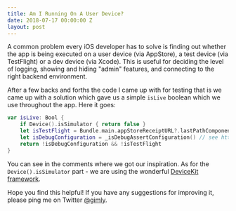```yaml
---
title: Am I Running On A User Device?
date: 2018-07-17 00:00:00 Z
layout: post
---
```


<span class="dropcap">A</span> common problem every iOS developer has to solve is finding out whether the app is being executed on a user device (via AppStore), a test device (via TestFlight) or a dev device (via Xcode). This is useful for deciding the level of logging, showing and hiding "admin" features, and connecting to the right backend environment.

After a few backs and forths the code I came up with for testing that is we came up with a solution which gave us a simple `isLive` boolean which we use throughout the app. Here it goes:

```swift
var isLive: Bool {
	if Device().isSimulator { return false }
	let isTestFlight = Bundle.main.appStoreReceiptURL?.lastPathComponent == "sandboxReceipt" // see https://stackoverflow.com/a/26113597/67667
	let isDebugConfiguration = _isDebugAssertConfiguration() // see https://stackoverflow.com/a/34532569/67667
	return !isDebugConfiguration && !isTestFlight
}
```

You can see in the comments where we got our inspiration. As for the `Device().isSimulator` part - we are using the wonderful [DeviceKit framework](https://github.com/dennisweissmann/DeviceKit).

Hope you find this helpful! If you have any suggestions for improving it, please ping me on Twitter [@gimly](https://twitter.com/gimly).